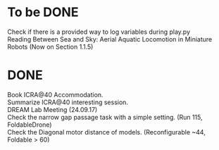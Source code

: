 # To be DONE

Check if there is a provided way to log variables during play.py \
Reading Between Sea and Sky: Aerial Aquatic Locomotion in Miniature Robots (Now on Section 1.1.5)


# DONE

Book ICRA@40 Accommodation. \
Summarize ICRA@40 interesting session. \
DREAM Lab Meeting (24.09.17) \
Check the narrow gap passage task with a simple setting. (Run 115, FoldableDrone) \
Check the Diagonal motor distance of models. (Reconfigurable ~44, Foldable > 60)
